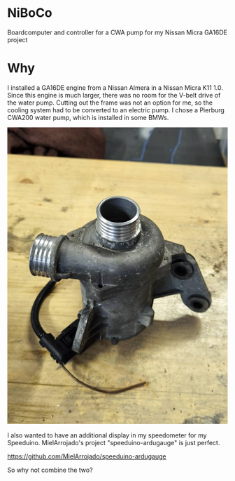 # NiBoCo
Boardcomputer and controller for a CWA pump for my Nissan Micra GA16DE project

# Why
I installed a GA16DE engine from a Nissan Almera in a Nissan Micra K11 1.0. Since this engine is much larger, there was no room for the V-belt drive of the water pump. Cutting out the frame was not an option for me, so the cooling system had to be converted to an electric pump. I chose a Pierburg CWA200 water pump, which is installed in some BMWs.

![NiBoCo](MEDIA/CWA200pump.jpg)

I also wanted to have an additional display in my speedometer for my Speeduino.
MielArrojado's project "speeduino-ardugauge" is just perfect.

https://github.com/MielArrojado/speeduino-ardugauge

So why not combine the two?


